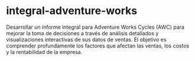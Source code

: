# integral-adventure-works
Desarrollar un informe integral para Adventure Works Cycles (AWC) para mejorar la toma de decisiones a través de análisis detallados y visualizaciones interactivas de sus datos de ventas. El objetivo es comprender profundamente los factores que afectan las ventas, los costos y la rentabilidad de la empresa.
